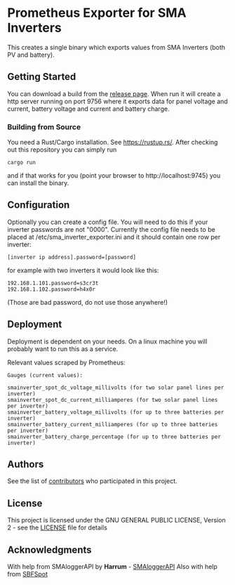 # Prometheus Exporter for SMA Inverters

This creates a single binary which exports values from SMA Inverters (both PV and battery).

## Getting Started

You can download a build from the [release page](https://github.com/dr0ps/sma_inverter_exporter/releases/latest). When run it will create a http server running on port 9756 where it exports data for panel voltage and current, battery voltage and current and battery charge.

### Building from Source

You need a Rust/Cargo installation. See https://rustup.rs/. After checking out this repository you can simply run

```
cargo run
```

and if that works for you (point your browser to http://localhost:9745) you can install the binary.

## Configuration

Optionally you can create a config file. You will need to do this if your inverter passwords are not "0000". 
Currently the config file needs to be placed at /etc/sma_inverter_exporter.ini and it should contain one row per inverter:
 ```
 [inverter ip address].password=[password]
 ```
for example with two inverters it would look like this:
 ```
192.168.1.101.password=s3cr3t
192.168.1.102.password=h4x0r
 ```
(Those are bad password, do not use those anywhere!)

## Deployment

Deployment is dependent on your needs. On a linux machine you will probably want to run this as a service.

Relevant values scraped by Prometheus:

```
Gauges (current values):

smainverter_spot_dc_voltage_millivolts (for two solar panel lines per inverter)
smainverter_spot_dc_current_milliamperes (for two solar panel lines per inverter)
smainverter_battery_voltage_millivolts (for up to three batteries per inverter)
smainverter_battery_current_milliamperes (for up to three batteries per inverter)
smainverter_battery_charge_percentage (for up to three batteries per inverter)

```

## Authors

See the list of [contributors](https://github.com/dr0ps/sma_inverter_exporter/contributors) who participated in this project.

## License

This project is licensed under the GNU GENERAL PUBLIC LICENSE, Version 2 - see the [LICENSE](LICENSE) file for details

## Acknowledgments

With help from SMAloggerAPI by **Harrum** - [SMAloggerAPI](https://github.com/Harrum/SMAloggerAPI)
Also with help from [SBFSpot](https://github.com/SBFspot/SBFspot)

